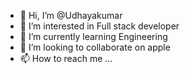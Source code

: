 - 👋 Hi, I’m @Udhayakumar
- 👀 I’m interested in Full stack developer 
- 🌱 I’m currently learning Engineering 
- 💞️ I’m looking to collaborate on apple 
- 📫 How to reach me ...

<!---
Udhay299/Udhay299 is a ✨ special ✨ repository because its `README.md` (this file) appears on your GitHub profile.
You can click the Preview link to take a look at your changes.
--->
